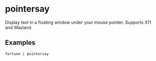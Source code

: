 # pointersay

Display text in a floating window under your mouse pointer. Supports X11 and Wayland.

## Examples

```sh
fortune | pointersay
```

